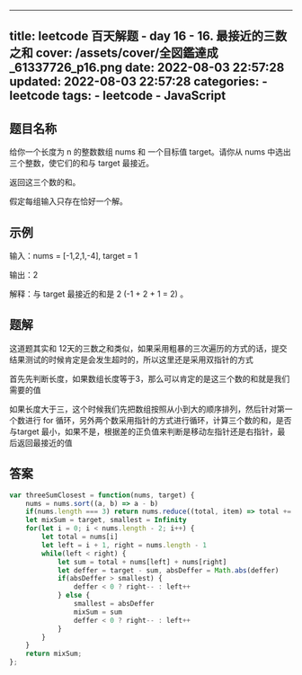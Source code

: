 ---
title: leetcode 百天解题 - day 16 - 16. 最接近的三数之和
cover: /assets/cover/全図鑑達成_61337726_p16.png
date: 2022-08-03 22:57:28
updated: 2022-08-03 22:57:28
categories:
    - leetcode
tags:
    - leetcode
    - JavaScript
------
## 题目名称

给你一个长度为 n 的整数数组 nums 和 一个目标值 target。请你从 nums 中选出三个整数，使它们的和与 target 最接近。

返回这三个数的和。

假定每组输入只存在恰好一个解。

## 示例

输入：nums = [-1,2,1,-4], target = 1

输出：2

解释：与 target 最接近的和是 2 (-1 + 2 + 1 = 2) 。

## 题解

这道题其实和 12天的三数之和类似，如果采用粗暴的三次遍历的方式的话，提交结果测试的时候肯定是会发生超时的，所以这里还是采用双指针的方式

首先先判断长度，如果数组长度等于3，那么可以肯定的是这三个数的和就是我们需要的值

如果长度大于三，这个时候我们先把数组按照从小到大的顺序排列，然后针对第一个数进行 for 循环，另外两个数采用指针的方式进行循环，计算三个数的和，是否与target 最小，如果不是，根据差的正负值来判断是移动左指针还是右指针，最后返回最接近的值

## 答案

~~~js
var threeSumClosest = function(nums, target) {
    nums = nums.sort((a, b) => a - b)
    if(nums.length === 3) return nums.reduce((total, item) => total += item, 0)
    let mixSum = target, smallest = Infinity
    for(let i = 0; i < nums.length - 2; i++) {
        let total = nums[i]
        let left = i + 1, right = nums.length - 1
        while(left < right) {
            let sum = total + nums[left] + nums[right]
            let deffer = target - sum, absDeffer = Math.abs(deffer)
            if(absDeffer > smallest) {
                deffer < 0 ? right-- : left++
            } else {
                smallest = absDeffer
                mixSum = sum
                deffer < 0 ? right-- : left++
            }
        }
    }
    return mixSum;
};
~~~


